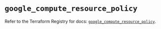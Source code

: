 # `google_compute_resource_policy`

Refer to the Terraform Registry for docs: [`google_compute_resource_policy`](https://registry.terraform.io/providers/hashicorp/google/5.43.0/docs/resources/compute_resource_policy).
